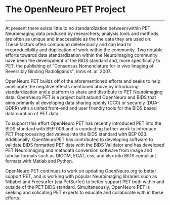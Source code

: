 # The OpenNeuro PET Project

---

At present there exists little to no standardization between/within PET Neuroimaging data produced by 
researchers; analysis tools and methods are often as unique and inaccessible as the the data they are used on. 
These factors often compound deleteriously and can lead to irreproducibility and duplication of work within the 
community. Two notable efforts towards data standardization within the Neuroimaging community have been the 
development of the BIDS standard and, more specifically to PET, the publishing of "Consensus Nomenclature for in 
vivo Imaging of Reversibly Binding Radioligands", Innis et. al. 2007. 

OpenNeuro PET builds off of the aforementioned efforts and seeks to help ameliorate the negative effects 
mentioned above by introducing standardization and a platform to share and distribute to PET Neuroimaging data. 
OpenNeuro PET is a project built around OpenNeuro and BIDS that aims primarily at developing data sharing openly 
(CC0) or securely (DUA-GDPR) with a united front-end and user friendly tools for the BIDS based data curation of 
PET data.

To support this effort OpenNeuro PET has recently introduced PET into the BIDS standard with BEP 009 and is 
conducting further work to introduce PET Preprocessing derivatives into the BIDS standard with BEP 023. 
Additionally, OpenNeuroPET has contributed to 
developing software to validate BIDS formatted PET data with the BIDS Validator and has developed PET 
Neuroimaging and metadata conversion software from image and tabular formats such as DICOM, ECAT, csv, and xlsx 
into BIDS compliant formats with Matlab and Python.

OpenNeuro PET continues to work on updating OpenNeuro.org to better support PET, and is working with popular 
Neuroimaging libraries such as Nibabel and Freesurfer (via PetSurfer) to better support PET both
within and outside of the PET BIDS standard. Simultaneously, OpenNeuro PET is seeking and solicating PET experts 
to educate and collaborate with in these efforts.
